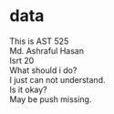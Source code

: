 # data
This is AST 525\
Md. Ashraful Hasan\
Isrt 20\
What should i do?\
I just can not understand.\
Is it okay?\
May be push missing.